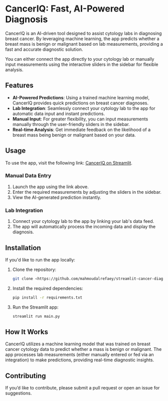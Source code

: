 # CancerIQ: Fast, AI-Powered Diagnosis

CancerIQ is an AI-driven tool designed to assist cytology labs in diagnosing breast cancer. By leveraging machine learning, the app predicts whether a breast mass is benign or malignant based on lab measurements, providing a fast and accurate diagnostic solution.

You can either connect the app directly to your cytology lab or manually input measurements using the interactive sliders in the sidebar for flexible analysis.

## Features

- **AI-Powered Predictions**: Using a trained machine learning model, CancerIQ provides quick predictions on breast cancer diagnoses.
- **Lab Integration**: Seamlessly connect your cytology lab to the app for automatic data input and instant predictions.
- **Manual Input**: For greater flexibility, you can input measurements manually through the user-friendly sliders in the sidebar.
- **Real-time Analysis**: Get immediate feedback on the likelihood of a breast mass being benign or malignant based on your data.

## Usage

To use the app, visit the following link: [CancerIQ on Streamlit](https://canceriq.streamlit.app/).

### Manual Data Entry
1. Launch the app using the link above.
2. Enter the required measurements by adjusting the sliders in the sidebar.
3. View the AI-generated prediction instantly.

### Lab Integration
1. Connect your cytology lab to the app by linking your lab's data feed.
2. The app will automatically process the incoming data and display the diagnosis.

## Installation

If you'd like to run the app locally:

1. Clone the repository:
    ```bash
    git clone <https://github.com/mahmoudalrefaey/streamlit-cancer-diagnosis/tree/main>
    ```
2. Install the required dependencies:
    ```bash
    pip install -r requirements.txt
    ```
3. Run the Streamlit app:
    ```bash
    streamlit run main.py
    ```

## How It Works

CancerIQ utilizes a machine learning model that was trained on breast cancer cytology data to predict whether a mass is benign or malignant. The app processes lab measurements (either manually entered or fed via an integration) to make predictions, providing real-time diagnostic insights.

## Contributing

If you’d like to contribute, please submit a pull request or open an issue for suggestions.

